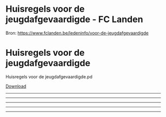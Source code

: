 # Huisregels voor de jeugdafgevaardigde - FC Landen

Bron: https://www.fclanden.be/ledeninfo/voor-de-jeugdafgevaardigde

# Huisregels voor de jeugdafgevaardigde

Huisregels voor de jeugdafgevaardigde.pd

[Download](assets/documents/Huisregels+voor+de+jeugdafgevaardigde.pdf)

---

---



---

---

---




